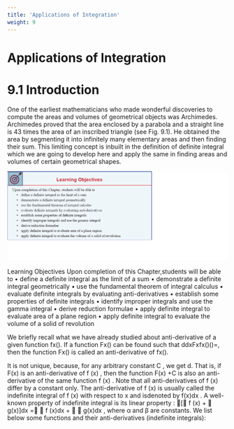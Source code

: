 ```yaml
---
title: 'Applications of Integration'
weight: 9
---
```


# Applications of Integration

# 9.1 Introduction

One of the earliest mathematicians who made wonderful discoveries to compute the areas and volumes of geometrical objects was Archimedes. Archimedes proved that the area enclosed by a parabola and a straight line is 43 times the area of an inscribed triangle (see Fig. 9.1).
He obtained the area by segmenting it into infinitely many elementary areas and then finding their sum. This limiting concept is inbuilt in the definition of definite integral which we are going to develop here and apply the same in finding areas and volumes of certain geometrical shapes.

<img src='pic1.png'>




Learning Objectives
Upon completion of this Chapter,students will be able to • define a definite integral as the limit of a sum • demonstrate a definite integral geometrically • use the fundamental theorem of integral calculus • evaluate definite integrals by evaluating anti-derivatives • establish some properties of definite integrals • identify improper integrals and use the gamma integral • derive reduction formulae • apply definite integral to evaluate area of a plane region • apply definite integral to evaluate the volume of a solid of revolution


We briefly recall what we have already studied about anti-derivative of a given function fx(). If a function Fx() can be found such that ddxFxfx()()=, then the function Fx() is called an anti-derivative of fx().




It is not unique, because, for any arbitrary constant C , we get d.
That is, if F(x) is an anti-derivative of f (x) , then the function F(x) +C is also an anti-derivative of the same function f (x) . Note that all anti-derivatives of f (x) differ by a constant only. The anti-derivative of f (x) is usually called the indefinite integral of f (x) with respect to x and isdenoted by f(x)dx .
A well-known property of indefinite integral is its linear property :
[ f (x) +  g(x)]dx =  f (x)dx +   g(x)dx , where α and β are constants.
We list below some functions and their anti-derivatives (indefinite integrals):

